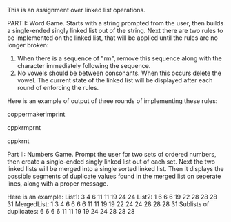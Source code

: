 This is an assignment over linked list operations.

PART I: Word Game.
Starts with a string prompted from the user, then builds a single-ended singly linked list out of the string.
Next there are two rules to be implemented on the linked list, that will be applied until the rules are no longer broken:

1. When there is a sequence of "rm", remove this sequence along with the character immediately following the sequence.
2. No vowels should be between consonants. When this occurs delete the vowel.
The current state of the linked list will be displayed after each round of enforcing the rules.

Here is an example of output of three rounds of implementing these rules:

coppermakerimprint

cppkrmprnt

cppkrnt

Part II: Numbers Game.
Prompt the user for two sets of ordered numbers, then create a single-ended singly linked list out of each set. 
Next the two linked lists will be merged into a single sorted linked list.
Then it displays the possible segments of duplicate values found in the merged list on seperate lines, along with a proper message.

Here is an example:
List1: 3 4 6 11 11 19 24 24 List2: 1 6 6 6 19 22 28 28 28 31
MergedList: 1 3 4 6 6 6 6 11 11 19 19 22 24 24 28 28 28 31
Sublists of duplicates: 
6 6 6 6
11 11
19 19
24 24
28 28 28
